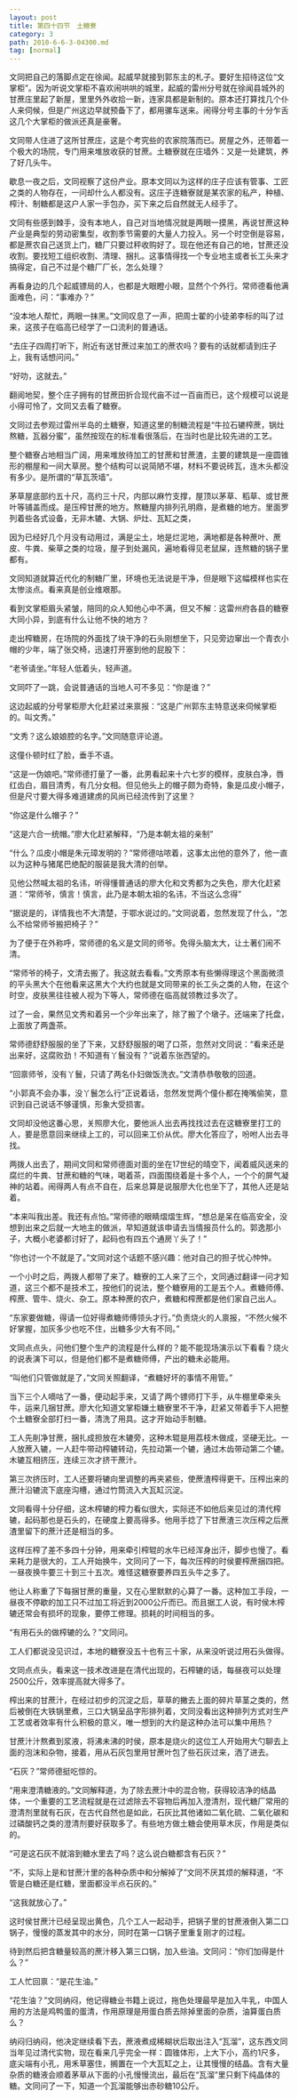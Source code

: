 ```yaml
---
layout: post
title: 第四十四节　土糖寮
category: 3
path: 2010-6-6-3-04300.md
tag: [normal]
---
```


文同把自己的落脚点定在徐闻。起威早就接到郭东主的札子。要好生招待这位“文掌柜”。因为听说文掌柜不喜欢闹哄哄的城里，起威的雷州分号就在徐闻县城外的甘蔗庄里起了新屋，里里外外收拾一新，连家具都是新制的。原本还打算找几个仆人来伺候，但是广州这边早就预备下了，都用骡车送来。闹得分号主事的十分乍舌这几个大掌柜的做派还真是豪奢。

文同带人住进了这所甘蔗庄，这是个考究些的农家院落而已。房屋之外，还带着一个极大的场院，专门用来堆放收获的甘蔗。土糖寮就在庄墙外：又是一处建筑，养了好几头牛。

歇息一夜之后，文同视察了这份产业。原本文同以为这样的庄子应该有管事、工匠之类的人物存在，一问却什么人都没有。这庄子连糖寮就是某农家的私产，种植、榨汁、制糖都是这户人家一手包办，买下来之后自然就无人经手了。

文同有些感到棘手，没有本地人，自己对当地情况就是两眼一摸黑，再说甘蔗这种产业是典型的劳动密集型，收割季节需要的大量人力投入。另一个时空倒是容易，都是蔗农自己送货上门，糖厂只要过秤收购好了。现在他还有自己的地，甘蔗还没收割。要找短工组织收割、清理、捆扎。这事情得找一个专业地主或者长工头来才搞得定，自己不过是个糖厂厂长，怎么处理？

再看身边的几个起威镖局的人，也都是大眼瞪小眼，显然个个外行。常师德看他满面难色，问：“事难办？”

“没本地人帮忙，两眼一抹黑。”文同叹息了一声，把周士翟的小徒弟李标的叫了过来，这孩子在临高已经学了一口流利的普通话。

“去庄子四周打听下，附近有送甘蔗过来加工的蔗农吗？要有的话就都请到庄子上，我有话想问问。”

“好叻，这就去。”

翻阅地契，整个庄子拥有的甘蔗田折合现代亩不过一百亩而已，这个规模可以说是小得可怜了，文同又去看了糖寮。

文同过去参观过雷州半岛的土糖寮，知道这里的制糖流程是“牛拉石辘榨蔗，锅灶熬糖，瓦器分蜜”，虽然按现在的标准看很落后，在当时也是比较先进的工艺。

整个糖寮占地相当广阔，用来堆放待加工的甘蔗和甘蔗渣，主要的建筑是一座圆锥形的棚屋和一间大草房。整个结构可以说简陋不堪，材料不要说砖瓦，连木头都没有多少。是所谓的“草瓦茨墙”。

茅草屋底部约五十尺，高约三十尺，内部以麻竹支撑，屋顶以茅草、稻草、或甘蔗叶等铺盖而成。是压榨甘蔗的地方。熬糖屋内排列孔明鼎，是煮糖的地方。里面罗列着些各式设备，无非木辘、大锅、炉灶、瓦缸之类，

因为已经好几个月没有动用过，满是尘土，地是烂泥地，满地都是各种蔗叶、蔗皮、牛粪、柴草之类的垃圾，屋子到处漏风，遍地看得见老鼠屎，连熬糖的锅子里都有。

文同知道就算近代化的制糖厂里，环境也无法说是干净，但是眼下这幅模样也实在太惨淡点。看来真是创业维艰那。

看到文掌柜眉头紧皱，陪同的众人知他心中不满，但又不解：这雷州府各县的糖寮大同小异，到底有什么让他不快的地方？

走出榨糖房，在场院的外面找了块干净的石头刚想坐下，只见旁边窜出一个青衣小帽的少年，端了张交椅，迅速打开塞到他的屁股下：

“老爷请坐。”年轻人低着头，轻声道。

文同吓了一跳，会说普通话的当地人可不多见：“你是谁？”

这边起威的分号掌柜廖大化赶紧过来禀报：“这是广州郭东主特意送来伺候掌柜的。叫文秀。”

“文秀？这么娘娘腔的名字。”文同随意评论道。

这僮仆顿时红了脸，垂手不语。

“这是一伪娘吧。”常师德打量了一番，此男看起来十六七岁的模样，皮肤白净，唇红齿白，眉目清秀，有几分女相。但见他头上的帽子颇为奇特，象是瓜皮小帽子，但是尺寸要大得多难道建虏的风尚已经流传到了这里？

“你这是什么帽子？”

“这是六合一统帽。”廖大化赶紧解释，“乃是本朝太祖的亲制”

“什么？瓜皮小帽是朱元璋发明的？”常师德咕哝着，这事太出他的意外了，他一直以为这种与猪尾巴绝配的服装是我大清的创举。

见他公然喊太祖的名讳，听得懂普通话的廖大化和文秀都为之失色，廖大化赶紧道：“常师爷，慎言！慎言，此乃是本朝太祖的名讳，不当这么念得”

“据说是的，详情我也不大清楚，于鄂水说过的。”文同说着，忽然发现了什么，“怎么不给常师爷搬把椅子？”

为了便于在外称呼，常师德的名义是文同的师爷。免得头脑太大，让土著们闹不清。

“常师爷的椅子，文清去搬了。我这就去看看。”文秀原本有些懒得理这个黑面微须的平头黑大个在他看来这黑大个大约也就是文同带来的长工头之类的人物，在这个时空，皮肤黑往往被人视为下等人，常师德在临高就领教过多次了。

过了一会，果然见文秀和着另一个少年出来了，除了搬了个墩子。还端来了托盘，上面放了两盏茶。

常师德舒舒服服的坐了下来，又舒舒服服的喝了口茶，忽然对文同说：“看来还是出来好，这腐败劲！不知道有丫鬟没有？”说着东张西望的。

“回禀师爷，没有丫鬟，只请了两名仆妇做饭洗衣。”文清恭恭敬敬的回道。

“小郭真不会办事，没丫鬟怎么行”正说着话，忽然发觉两个僮仆都在掩嘴偷笑，意识到自己说话不够谨慎，形象大受损害。

文同却没他这番心思，关照廖大化，要他派人出去再找找过去在这糖寮里打工的人，要是愿意回来继续上工的，可以回来工价从优。廖大化答应了，吩咐人出去寻找。

两拨人出去了，期间文同和常师德面对面的坐在17世纪的晴空下，闻着威风送来的腐烂的牛粪、甘蔗和糖的气味，喝着茶，四面围绕着是十多个人，一个个的屏气凝神的站着。闹得两人有点不自在，后来总算是说服廖大化也坐下了，其他人还是站着。

“本来叫我出差。我还有点怕。”常师德的眼睛熠熠生辉，“想总是呆在临高安全，没想到出来之后就一大地主的做派，早知道就该申请去当情报员什么的。郭逸那小子，大概小老婆都讨好了，起码也有四五个通房丫头了！”

“你也讨一个不就是了。”文同对这个话题不感兴趣：他对自己的担子忧心忡忡。

一个小时之后，两拨人都带了来了。糖寮的工人来了三个，文同通过翻译一问才知道，这三个都不是技术工，按他们的说法，整个糖寮用的工是五个人。煮糖师傅、榨蔗、管牛、烧火、杂工。原本种蔗的农户，煮糖和榨蔗都是他们家自己出人。

“东家要做糖，得请一位好得煮糖师傅领头才行。”负责烧火的人禀报，“不然火候不好掌握，加灰多少也吃不住，出糖多少大有不同。”

文同点点头，问他们整个生产的流程是什么样的？能不能现场演示以下看看？烧火的说表演下可以，但是他们都不是煮糖师傅，产出的糖未必能用。

“叫他们只管做就是了，”文同关照翻译，“煮糖好坏的事情不用管。”

当下三个人嘀咕了一番，便动起手来，又请了两个镖师打下手，从牛棚里牵来头牛，运来几捆甘蔗。廖大化知道文掌柜嫌土糖寮里不干净，赶紧又带着手下人把整个土糖寮全部打扫一番，清洗了用具。这才开始动手制糖。

工人先削净甘蔗，捆扎成担放在木辘旁，这种木辊是用荔枝木做成，坚硬无比。一人放蔗入辘，一人赶牛带动榨辘转动，先拉动第一个辘，通过木齿带动第二个辘。木辘互相挤压，连续三次才挤干蔗汁。

第三次挤压时，工人还要将辘向里调整的再夹紧些，使蔗渣榨得更干。压榨出来的蔗汁沿辘流下底座沟槽，通过竹筒流入大瓦缸沉淀。

文同看得十分仔细，这木榨辘的榨力看似很大，实际还不如他后来见过的清代榨辘，起码那也是石头的，在硬度上要高得多。他用手捻了下甘蔗渣三次压榨之后蔗渣里留下的蔗汁还是相当的多。

这样压榨了差不多四十分钟，用来牵引榨辊的水牛已经浑身出汗，脚步也慢了。看来耗力是很大的，工人开始换牛，文同问了一下，每次压榨的时侯要榨蔗捆四把。一昼夜换牛要三十到三十五次。难怪这糖寮要养四五头牛之多了。

他让人称重了下每捆甘蔗的重量，又在心里默默的心算了一番。这种加工手段，一昼夜不停歇的加工只不过加工将近到2000公斤而已。而且据工人说，有时侯木榨辘还常会有损坏的现象，要停工修理。损耗的时间相当的多。

“有用石头的做榨辘的么？”文同问。

工人们都说没见识过，本地的糖寮没五十也有三十家，从来没听说过用石头做得。

文同点点头，看来这一技术改进是在清代出现的，石榨辘的话，每昼夜可以处理2500公斤，效率提高就大得多了。

榨出来的甘蔗汁，在经过初步的沉淀之后，草草的撇去上面的碎片草茎之类的，然后被倒在大铁锅里煮，三口大锅呈品字形排列着，文同没看出这种排列方式对生产工艺或者效率有什么积极的意义，唯一想到的大约是这种办法可以集中用热？

甘蔗汁汁熬煮到浆液，将沸未沸的时侯，原本是烧火的这位工人开始用大勺聊去上面的泡沫和杂物，接着，用从石灰包里用甘蔗叶包了些石灰过来，洒了进去。

“石灰？”常师德挺吃惊的。

“用来澄清糖液的。”文同解释道，为了除去蔗汁中的混合物，获得较洁净的结晶体，一个重要的工艺流程就是在过滤除去不容物后再加入澄清剂，现代糖厂常用的澄清剂里就有石灰，在古代自然也是如此，石灰比其他诸如二氧化硫、二氧化碳和过磷酸钙之类的澄清剂要好获取多了。有些地方做土糖会使用草木灰，作用是类似的。

“可是这石灰不就溶到糖水里去了吗？这么说白糖都含有石灰？”

“不，实际上是和甘蔗汁里的各种杂质中和分解掉了”文同不厌其烦的解释道，“不管是白糖还是红糖，里面都没半点石灰的。”

“这我就放心了。”

这时侯甘蔗汁已经呈现出黄色，几个工人一起动手，把锅子里的甘蔗液倒入第二口锅子，慢慢的蒸发其中的水分，同时在第一口锅子里重复刚才的过程。

待到然后把含糖量较高的蔗汁移入第三口锅，加入些油。文同问：“你们加得是什么？”

工人忙回禀：“是花生油。”

“花生油？”文同纳闷，他记得糖业书籍上说过，拖色处理最早是加入牛乳，中国人用的方法是鸡鸭蛋的蛋清，作用原理是用蛋白质去除掉里面的杂质，油算蛋白质么？

纳闷归纳闷，他决定继续看下去，蔗液煮成稀糊状后取出注入“瓦溜”，这东西文同当年见过清代实物，现在看来几乎完全一样：圆锥体形，上大下小，高约1尺多，底尖端有小孔，用禾草塞住，搁置在一个大瓦缸之上，让其慢慢的结晶。含有大量杂质的糖液会顺着茅草从下面的小孔慢慢流出，最后在“瓦溜”里只剩下纯晶体的糖。文同问了一下，知道一个瓦溜能够出赤砂糖10公斤。